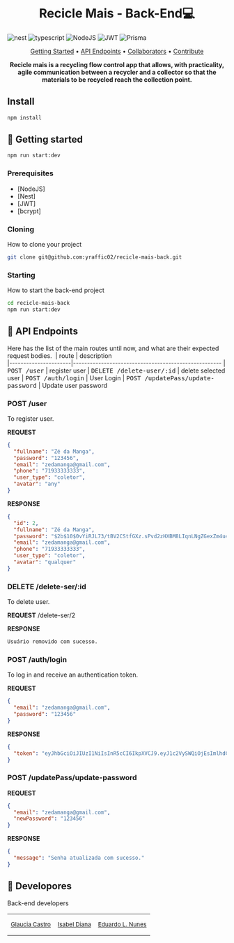 [JAVASCRIPT__BADGE]: https://img.shields.io/badge/Javascript-000?style=for-the-badge&logo=javascript
[TYPESCRIPT__BADGE]: https://img.shields.io/badge/typescript-D4FAFF?style=for-the-badge&logo=typescript
[EXPRESS__BADGE]: https://img.shields.io/badge/express-005CFE?style=for-the-badge&logo=express
[VUE__BADGE]: https://img.shields.io/badge/VueJS-fff?style=for-the-badge&logo=vue
[NEST__BADGE]: https://img.shields.io/badge/nest-7026b9?style=for-the-badge&logo=nest
[GRAPHQL__BADGE]: https://img.shields.io/badge/GraphQL-e10098?style=for-the-badge&logo=graphql
[JAVA_BADGE]: https://img.shields.io/badge/java-%23ED8B00.svg?style=for-the-badge&logo=openjdk&logoColor=white
[SPRING_BADGE]: https://img.shields.io/badge/spring-%236DB33F.svg?style=for-the-badge&logo=spring&logoColor=white
[MONGO_BADGE]: https://img.shields.io/badge/MongoDB-%234ea94b.svg?style=for-the-badge&logo=mongodb&logoColor=white
[AWS_BADGE]: https://img.shields.io/badge/AWS-%23FF9900.svg?style=for-the-badge&logo=amazon-aws&logoColor=white

<h1 align="center" style="font-weight: bold;">Recicle Mais - Back-End💻</h1>

![nest][NEST__BADGE]
![typescript][TYPESCRIPT__BADGE]
![NodeJS](https://img.shields.io/badge/node.js-6DA55F?style=for-the-badge&logo=node.js&logoColor=white)
![JWT](https://img.shields.io/badge/JWT-black?style=for-the-badge&logo=JSON%20web%20tokens)
![Prisma](https://img.shields.io/badge/Prisma-3982CE?style=for-the-badge&logo=Prisma&logoColor=white)

<p align="center">
 <a href="#started">Getting Started</a> • 
  <a href="#routes">API Endpoints</a> •
 <a href="#colab">Collaborators</a> •
 <a href="#contribute">Contribute</a>
</p>

<p align="center">
  <b>Recicle mais is a recycling flow control app that allows, with practicality, agile communication between a recycler and a collector so that the materials to be recycled reach the collection point.</b>
</p>

<h2> Install </h2>

```bash
npm install
```

<h2 id="started">🚀 Getting started</h2>

```bash
npm run start:dev
```

<h3>Prerequisites</h3>

- [NodeJS]
- [Nest]
- [JWT]
- [bcrypt]

<h3>Cloning</h3>

How to clone your project

```bash
git clone git@github.com:yraffic02/recicle-mais-back.git
```

<h3>Starting</h3>

How to start the back-end project

```bash
cd recicle-mais-back
npm run start:dev
```

<h2 id="routes">📍 API Endpoints</h2>

Here has the list of the main routes until now, and what are their expected request bodies.
​
| route | description  
|----------------------|-----------------------------------------------------
| <kbd>POST /user</kbd> | register user
| <kbd>DELETE /delete-user/:id</kbd> | delete selected user 
| <kbd>POST /auth/login</kbd> | User Login 
| <kbd>POST /updatePass/update-password</kbd> | Update user password 

<h3 id="post-user-register">POST /user</h3>
To register user.

**REQUEST**

```json
{
  "fullname": "Zé da Manga",
  "password": "123456",
  "email": "zedamanga@gmail.com",
  "phone": "71933333333",
  "user_type": "coletor",
  "avatar": "any"
}
```

**RESPONSE**

```json
{
  "id": 2,
  "fullname": "Zé da Manga",
  "password": "$2b$10$0vYiRJL73/tBV2CStfGXz.sPvd2zHXBM8LIqnLNgZGexZm4u48vUq",
  "email": "zedamanga@gmail.com",
  "phone": "71933333333",
  "user_type": "coletor",
  "avatar": "qualquer"
}
```

<h3 id="delete-user">DELETE /delete-ser/:id</h3>
To delete user.

**REQUEST**
/delete-ser/2

**RESPONSE**

```bash
Usuário removido com sucesso.
```

<h3 id="auth-login">POST   /auth/login</h3>
To log in and receive an authentication token.

**REQUEST**

```json
{
  "email": "zedamanga@gmail.com",
  "password": "123456"
}
```

**RESPONSE**

```json
{
  "token": "eyJhbGciOiJIUzI1NiIsInR5cCI6IkpXVCJ9.eyJ1c2VySWQiOjEsImlhdCI6MTcxMDE2MzE5NCwiZXhwIjoxNzEwMjQ5NTk0fQ.mq9vh35k_P_4GTO--Pi2hVkH1ipraFN6rIhVvbblEKE"
}
```

<h3 id="update-password">POST   /updatePass/update-password</h3>

**REQUEST**

```json
{
  "email": "zedamanga@gmail.com",
  "newPassword": "123456"
}
```

**RESPONSE**

```json
{
  "message": "Senha atualizada com sucesso."
}
```

<h2 id="colab">🤝 Developores</h2>

Back-end developers

<table>
  <tr>
    <td align="center">
      <a href="https://github.com/Glaucia-S-Castro">
        <sub>
          <p>Glaucia Castro</p>
        </sub>
      </a>
    </td>
    <td align="center">
      <a href="https://github.com/isabeldiana">
        <sub>
          <p>Isabel Diana</p>
        </sub>
      </a>
    </td>
    <td align="center">
      <a href="https://github.com/EduardoNunes">
        <sub>
          <p>Eduardo L. Nunes</p>
        </sub>
      </a>
    </td>
  </tr>
</table>
